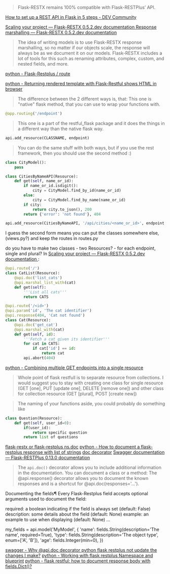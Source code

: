 

>Flask-RESTX remains 100% compatible with Flask-RESTPlus’ API.

[How to set up a REST API in Flask in 5 steps - DEV Community ](https://dev.to/po5i/how-to-set-up-a-rest-api-in-flask-in-5-steps-5b7d)

[Scaling your project — Flask-RESTX 0.5.2.dev documentation ](https://flask-restx.readthedocs.io/en/latest/scaling.html#use-with-blueprints)
[Response marshalling — Flask-RESTX 0.5.2.dev documentation ](https://flask-restx.readthedocs.io/en/latest/marshalling.html)
>The idea of writing models is to use Flask-RESTX response marshalling, so no matter if our objects scale, the response will always be as we document it on our models. Flask-RESTX includes a lot of tools for this such as renaming attributes, complex, custom, and nested fields, and more.

[python - Flask-Restplus / route](https://stackoverflow.com/questions/32477878/flask-restplus-route)

[python - Returning rendered template with Flask-Restful shows HTML in browser](https://stackoverflow.com/questions/19315567/returning-rendered-template-with-flask-restful-shows-html-in-browser)



>The difference between the 2 different ways is, that:
>This one is "native" flask method, that you can use to wrap your functions with.
```py
@app.routing('/endpoint')
```
>This one is a part of the restful_flask package and it does the things in a different way than the native flask way.
```py
api.add_resource(CLASSNAME, endpoint)
```
>You can do the same stuff with both ways, but if you use the rest framework, then you should use the second method :)

```py
class CityModel():
    pass

class CitiesByNameAPI(Resource):
    def get(self, name_or_id):
        if name_or_id.isdigit():
            city = CityModel.find_by_id(name_or_id)
        else:
            city = CityModel.find_by_name(name_or_id)
        if city:
            return city.to_json(), 200
        return {'error': 'not found'}, 404

api.add_resource(CitiesByNameAPI, '/api/cities/<name_or_id>', endpoint = 'cities_by_name')
```
I guess the second form means you can put the classes somewhere else, (views.py?) and keep the routes in routes.py


do you have to make two classes - two Resources? - for each endpoint, single and plural?
In [Scaling your project — Flask-RESTX 0.5.2.dev documentation ](https://flask-restx.readthedocs.io/en/latest/scaling.html):
```py
@api.route('/')
class CatList(Resource):
    @api.doc('list_cats')
    @api.marshal_list_with(cat)
    def get(self):
        '''List all cats'''
        return CATS

@api.route('/<id>')
@api.param('id', 'The cat identifier')
@api.response(404, 'Cat not found')
class Cat(Resource):
    @api.doc('get_cat')
    @api.marshal_with(cat)
    def get(self, id):
        '''Fetch a cat given its identifier'''
        for cat in CATS:
            if cat['id'] == id:
                return cat
        api.abort(404)
```

[python - Combining multiple GET endpoints into a single resource](https://stackoverflow.com/questions/51967215/combining-multiple-get-endpoints-into-a-single-resource)
>Whole point of flask restfull is to separate resource from collections. I would suggest you to stay with creating one class for single resource (GET [one], PUT [update one], DELETE [remove one]) and other class for collection resource (GET [plural], POST [create new])

>The naming of your functions aside, you could probably do something like
```py
class Question(Resource):
    def get(self, user_id=0):
        if(user_id):
            return specific question
        return list of questions
```



[flask-restx or flask-restplus ns.doc](https://www.google.com/search?qie=UTF-8)
[python - How to document a flask-restplus response with list of strings](https://stackoverflow.com/questions/57332453/how-to-document-a-flask-restplus-response-with-list-of-strings)
[doc decorator](https://www.google.com/search?qie=UTF-8)
[Swagger documentation — Flask-RESTPlus 0.13.0 documentation ](https://flask-restplus.readthedocs.io/en/stable/swagger.html)
>The `api.doc()` decorator allows you to include additional information in the documentation. You can document a class or a method:
>The @api.response() decorator allows you to document the known responses and is a shortcut for @api.doc(responses='...').


Documenting the fields¶
Every Flask-Restplus field accepts optional arguments used to document the field:

required: a boolean indicating if the field is always set (default: False)
description: some details about the field (default: None)
example: an example to use when displaying (default: None)
...

my_fields = api.model('MyModel', {
    'name': fields.String(description='The name', required=True),
    'type': fields.String(description='The object type', enum=['A', 'B']),
    'age': fields.Integer(min=0),
})

[swagger - Why @api.doc decorator python flask restplus not update the changes I make?](https://stackoverflow.com/questions/54373759/why-api-doc-decorator-python-flask-restplus-not-update-the-changes-i-make)
[python - Working with flask restplus Namespace and blueprint](https://stackoverflow.com/questions/65243550/working-with-flask-restplus-namespace-and-blueprint)
[python - flask restful: how to document response body with fields.Dict()?](https://stackoverflow.com/questions/61376040/flask-restful-how-to-document-response-body-with-fields-dict)
